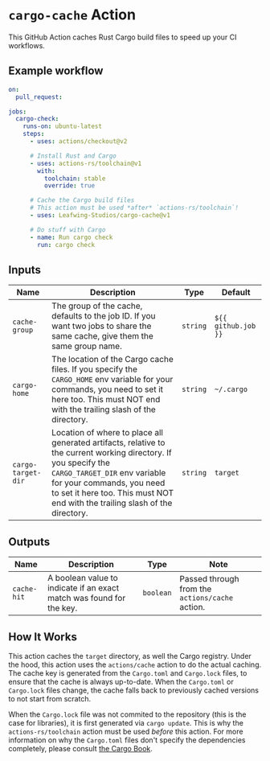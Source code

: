 # `cargo-cache` Action

This GitHub Action caches Rust Cargo build files to speed up your CI workflows.

## Example workflow

```yaml
on:
  pull_request:

jobs:
  cargo-check:
    runs-on: ubuntu-latest
    steps:
      - uses: actions/checkout@v2

      # Install Rust and Cargo
      - uses: actions-rs/toolchain@v1
        with:
          toolchain: stable
          override: true

      # Cache the Cargo build files
      # This action must be used *after* `actions-rs/toolchain`!
      - uses: Leafwing-Studios/cargo-cache@v1

      # Do stuff with Cargo
      - name: Run cargo check
        run: cargo check
```

## Inputs

| Name               | Description                                                                                                                                                                                                                                                   | Type     | Default             |
| ------------------ | ------------------------------------------------------------------------------------------------------------------------------------------------------------------------------------------------------------------------------------------------------------- | -------- | ------------------- |
| `cache-group`      | The group of the cache, defaults to the job ID. If you want two jobs to share the same cache, give them the same group name.                                                                                                                                  | `string` | `${{ github.job }}` |
| `cargo-home`       | The location of the Cargo cache files. If you specify the `CARGO_HOME` env variable for your commands, you need to set it here too. This must NOT end with the trailing slash of the directory.                                                               | `string` | `~/.cargo`          |
| `cargo-target-dir` | Location of where to place all generated artifacts, relative to the current working directory. If you specify the `CARGO_TARGET_DIR` env variable for your commands, you need to set it here too. This must NOT end with the trailing slash of the directory. | `string` | `target`            |

## Outputs

| Name        | Description                                                          | Type      | Note                                            |
| ----------- | -------------------------------------------------------------------- | --------- | ----------------------------------------------- |
| `cache-hit` | A boolean value to indicate if an exact match was found for the key. | `boolean` | Passed through from the `actions/cache` action. |

## How It Works

This action caches the `target` directory, as well the Cargo registry.
Under the hood, this action uses the `actions/cache` action to do the actual caching.
The cache key is generated from the `Cargo.toml` and `Cargo.lock` files, to ensure that the cache is always up-to-date.
When the `Cargo.toml` or `Cargo.lock` files change, the cache falls back to previously cached versions to not start from scratch.

When the `Cargo.lock` file was not commited to the repository (this is the case for libraries), it is first generated via `cargo update`.
This is why the `actions-rs/toolchain` action must be used _before_ this action.
For more information on why the `Cargo.toml` files don't specify the dependencies completely, please consult [the Cargo Book](https://doc.rust-lang.org/cargo/guide/cargo-toml-vs-cargo-lock.html).
